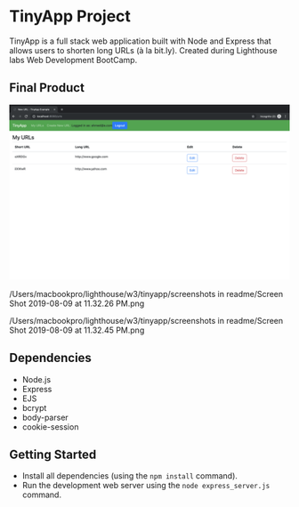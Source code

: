 # TinyApp Project

TinyApp is a full stack web application built with Node and Express that allows users to shorten long URLs (à la bit.ly).
Created during Lighthouse labs Web Development BootCamp.

## Final Product

![Image description](https://github.com/muraahm/tinyapp/blob/master/screenshots%20in%20readme/Screen%20Shot%202019-08-09%20at%2011.31.41%20PM.png)

/Users/macbookpro/lighthouse/w3/tinyapp/screenshots in readme/Screen Shot 2019-08-09 at 11.32.26 PM.png

/Users/macbookpro/lighthouse/w3/tinyapp/screenshots in readme/Screen Shot 2019-08-09 at 11.32.45 PM.png

## Dependencies

- Node.js
- Express
- EJS
- bcrypt
- body-parser
- cookie-session

## Getting Started

- Install all dependencies (using the `npm install` command).
- Run the development web server using the `node express_server.js` command.
